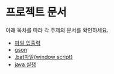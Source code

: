# 프로젝트 문서

아래 목차를 따라 각 주제의 문서를 확인하세요.

- [파일 입출력](docs/file-io.md)
- [gson](docs/gson.md)
- [.bat파일(window script)](docs/windows-batch.md)
- [java 실행](docs/java-run.md)
